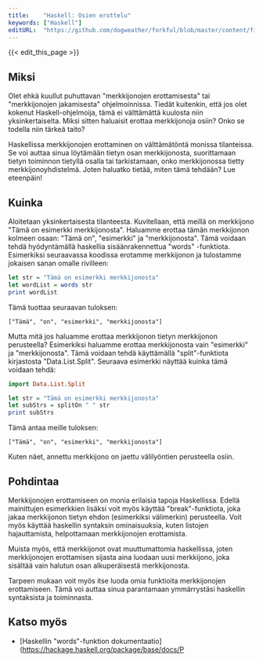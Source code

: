 ```yaml
---
title:    "Haskell: Osien erottelu"
keywords: ["Haskell"]
editURL:  "https://github.com/dogweather/forkful/blob/master/content/fi/haskell/extracting-substrings.md"
---
```


{{< edit_this_page >}}

## Miksi

Olet ehkä kuullut puhuttavan "merkkijonojen erottamisesta" tai "merkkijonojen jakamisesta" ohjelmoinnissa. Tiedät kuitenkin, että jos olet kokenut Haskell-ohjelmoija, tämä ei välttämättä kuulosta niin yksinkertaiselta. Miksi sitten haluaisit erottaa merkkijonoja osiin? Onko se todella niin tärkeä taito?

Haskellissa merkkijonojen erottaminen on välttämätöntä monissa tilanteissa. Se voi auttaa sinua löytämään tietyn osan merkkijonosta, suorittamaan tietyn toiminnon tietyllä osalla tai tarkistamaan, onko merkkijonossa tietty merkkijonoyhdistelmä. Joten haluatko tietää, miten tämä tehdään? Lue eteenpäin!

## Kuinka

Aloitetaan yksinkertaisesta tilanteesta. Kuvitellaan, että meillä on merkkijono "Tämä on esimerkki merkkijonosta". Haluamme erottaa tämän merkkijonon kolmeen osaan: "Tämä on", "esimerkki" ja "merkkijonosta". Tämä voidaan tehdä hyödyntämällä haskellia sisäänrakennettua "words" -funktiota. Esimerkiksi seuraavassa koodissa erotamme merkkijonon ja tulostamme jokaisen sanan omalle rivilleen:

```Haskell
let str = "Tämä on esimerkki merkkijonosta"
let wordList = words str
print wordList
```

Tämä tuottaa seuraavan tuloksen:

```
["Tämä", "on", "esimerkki", "merkkijonosta"]
```

Mutta mitä jos haluamme erottaa merkkijonon tietyn merkkijonon perusteella? Esimerkiksi haluamme erottaa merkkijonosta vain "esimerkki" ja "merkkijonosta". Tämä voidaan tehdä käyttämällä "split"-funktiota kirjastosta "Data.List.Split". Seuraava esimerkki näyttää kuinka tämä voidaan tehdä:

```Haskell
import Data.List.Split

let str = "Tämä on esimerkki merkkijonosta"
let subStrs = splitOn " " str
print subStrs
```

Tämä antaa meille tuloksen:

```
["Tämä", "on", "esimerkki", "merkkijonosta"]
```

Kuten näet, annettu merkkijono on jaettu välilyöntien perusteella osiin.

## Pohdintaa

Merkkijonojen erottamiseen on monia erilaisia tapoja Haskellissa. Edellä mainittujen esimerkkien lisäksi voit myös käyttää "break"-funktiota, joka jakaa merkkijonon tietyn ehdon (esimerkiksi välimerkin) perusteella. Voit myös käyttää haskellin syntaksin ominaisuuksia, kuten listojen hajauttamista, helpottamaan merkkijonojen erottamista.

Muista myös, että merkkijonot ovat muuttumattomia haskellissa, joten merkkijonojen erottamisen sijasta aina luodaan uusi merkkijono, joka sisältää vain halutun osan alkuperäisestä merkkijonosta.

Tarpeen mukaan voit myös itse luoda omia funktioita merkkijonojen erottamiseen. Tämä voi auttaa sinua parantamaan ymmärrystäsi haskellin syntaksista ja toiminnasta.

## Katso myös

- [Haskellin "words"-funktion dokumentaatio] (https://hackage.haskell.org/package/base/docs/P
